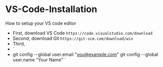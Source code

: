# VS-Code-Installation
How to setup your VS code editor 

* First, download VS Code `https://code.visualstudio.com/download`
* Second, download Git `https://git-scm.com/download/win`
* Third,
* `
* git config --global user.email "you@example.com"
  git config --global user.name "Your Name"
` 

